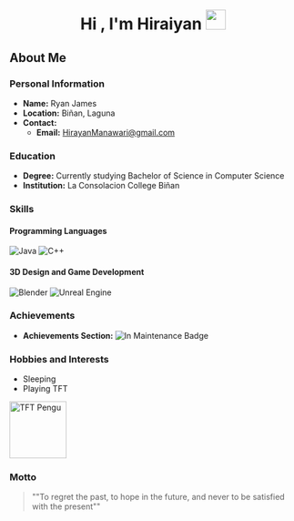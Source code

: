 
<h1 align="center"><b>Hi , I'm Hiraiyan </b><img src="https://media.giphy.com/media/hvRJCLFzcasrR4ia7z/giphy.gif" width="35"></h1>
<!--  -->


## About Me

### Personal Information
- **Name:** Ryan James
- **Location:** Biñan, Laguna
- **Contact:** 
  - **Email:** HirayanManawari@gmail.com

### Education
- **Degree:** Currently studying Bachelor of Science in Computer Science
- **Institution:** La Consolacion College Biñan

### Skills
#### Programming Languages
![Java](https://img.shields.io/badge/Java-007396?style=flat&logo=java&logoColor=white) ![C++](https://img.shields.io/badge/C%2B%2B-00599C?style=flat&logo=c%2B%2B&logoColor=white)

#### 3D Design and Game Development
![Blender](https://img.shields.io/badge/Blender-F5792A?style=flat&logo=blender&logoColor=white) ![Unreal Engine](https://img.shields.io/badge/Unreal%20Engine-0E1128?style=flat&logo=unrealengine&logoColor=white)


### Achievements
- **Achievements Section:** ![In Maintenance Badge](https://img.shields.io/badge/status-in%20maintenance-yellow?style=flat)

### Hobbies and Interests
- Sleeping
- Playing TFT 
<img src="https://media.tenor.com/wHHP6rH70dwAAAAi/amazed-pengu.gif" alt="TFT Pengu" width="100" />

### Motto
> ""To regret the past, to hope in the future, and never to be satisfied with the present""
